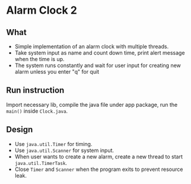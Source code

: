 # Alarm Clock 2

## What
- Simple implementation of an alarm clock with multiple threads.
- Take system input as name and count down time, print alert message when the time is up.
- The system runs constantly and wait for user input for creating new alarm unless you enter "q" for quit

## Run instruction
Import necessary lib, compile the java file under app package, run the `main()` inside `Clock.java`.

## Design
- Use `java.util.Timer` for timing.
- Use `java.util.Scanner` for system input.
- When user wants to create a new alarm, create a new thread to start `java.util.TimerTask`.
- Close `Timer` and `Scanner` when the program exits to prevent resource leak.
